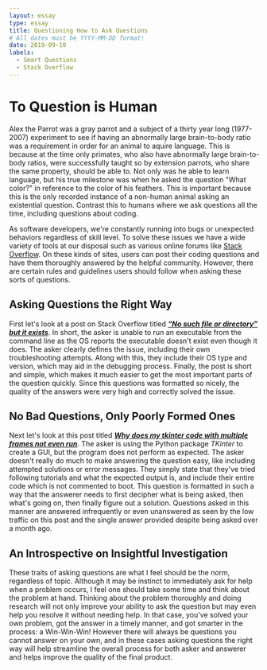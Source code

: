 ```yaml
---
layout: essay
type: essay
title: Questioning How to Ask Questions
# All dates must be YYYY-MM-DD format!
date: 2019-09-10
labels:
  - Smart Questions
  - Stack Overflow
---
```


# To Question is Human

Alex the Parrot was a gray parrot and a subject of a thirty year long (1977-2007) experiment to see if having an abnormally large brain-to-body ratio was a requirement in order for an animal to aquire language. This is because at the time only primates, who also have abnormally large brain-to-body ratios, were successfully taught so by extension parrots, who share the same property, should be able to. Not only was he able to learn language, but his true milestone was when he asked the question "What color?" in reference to the color of his feathers. This is important because this is the only recorded instance of a non-human animal asking an existential question. Contrast this to humans where we ask questions all the time, including questions about coding.

As software developers, we're constantly running into bugs or unexpected behaviors regardless of skill level. To solve these issues we have a wide variety of tools at our disposal such as various online forums like [Stack Overflow](https://stackoverflow.com). On these kinds of sites, users can post their coding questions and have them thoroughly answered by the helpful community. However, there are certain rules and guidelines users should follow when asking these sorts of questions.

## Asking Questions the Right Way
 First let's look at a post on Stack Overflow titled ___[“No such file or directory” but it exists](https://stackoverflow.com/questions/3949161/no-such-file-or-directory-but-it-exists)___. In short, the asker is unable to run an executable from the command line as the OS reports the executable doesn't exist even though it does. The asker clearly defines the issue, including their own troubleshooting attempts. Along with this, they include their OS type and version, which may aid in the debugging process. Finally, the post is short and simple, which makes it much easier to get the most important parts of the question quickly. Since this questions was formatted so nicely, the quality of the answers were very high and correctly solved the issue. 
 
## No Bad Questions, Only Poorly Formed Ones
 Next let's look at this post titled ___[Why does my tkinter code with multiple frames not even run](https://stackoverflow.com/questions/57367500/why-does-my-tkinter-code-with-multiple-frames-not-even-run)___. The asker is using the Python package _TKinter_ to create a GUI, but the program does not perform as expected. The asker doesn't really do much to make answering the question easy, like including attempted solutions or error messages. They simply state that they've tried following tutorials and what the expected output is, and include their entire code which is not commented to boot. This question is formatted in such a way that the answerer needs to first decipher what is being asked, then what's going on, then finally figure out a solution. Questions asked in this manner are answered infrequently or even unanswered as seen by the low traffic on this post and the single answer provided despite being asked over a month ago. 
 
## An Introspective on Insightful Investigation
 These traits of asking questions are what I feel should be the norm, regardless of topic. Although it may be instinct to immediately ask for help when a problem occurs, I feel one should take some time and think about the problem at hand. Thinking about the problem thoroughly and doing research will not only improve your ability to ask the question but may even help you resolve it without needing help. In that case, you've solved your own problem, got the answer in a timely manner, and got smarter in the process: a Win-Win-Win! However there will always be questions you cannot answer on your own, and in these cases asking questions the right way will help streamline the overall process for both asker and answerer and helps improve the quality of the final product.
